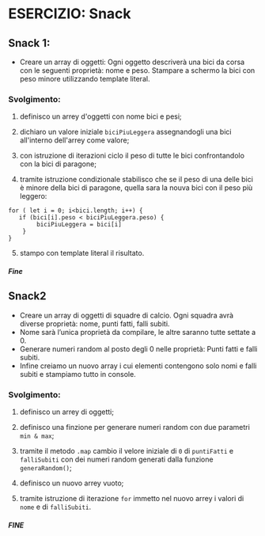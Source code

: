 # ESERCIZIO: Snack

## Snack 1:
- Creare un array di oggetti:
Ogni oggetto descriverà una bici da corsa con le seguenti proprietà: nome e peso.
Stampare a schermo la bici con peso minore utilizzando template literal.

### Svolgimento:
1. definisco un arrey d'oggetti con nome bici e pesi;

2. dichiaro un valore iniziale `biciPiuLeggera` assegnandogli una bici all'interno dell'arrey come valore;

3. con istruzione di iterazioni ciclo il peso di tutte le bici confrontandolo con la bici di paragone;

4. tramite istruzione condizionale stabilisco che se il peso di una delle bici è minore della bici di paragone, quella sara la nouva bici con il peso più leggero:
```
for ( let i = 0; i<bici.length; i++) {
   if (bici[i].peso < biciPiuLeggera.peso) {
        biciPiuLeggera = bici[i]
    } 
}
```

5. stampo con template literal il risultato.

##### Fine


## Snack2
- Creare un array di oggetti di squadre di calcio. Ogni squadra avrà diverse proprietà: nome, punti fatti, falli subiti.
- Nome sarà l’unica proprietà da compilare, le altre saranno tutte settate a 0.
- Generare numeri random al posto degli 0 nelle proprietà:
Punti fatti e falli subiti.
- Infine  creiamo un nuovo array i cui elementi contengono solo nomi e falli subiti e stampiamo tutto in console.

### Svolgimento:
1. definisco un arrey di oggetti;

2. definisco una finzione per generare numeri random con due parametri `min & max`;

3. tramite il metodo `.map` cambio il velore iniziale di `0` di `puntiFatti` e `falliSubiti` con dei numeri random generati dalla funzione `generaRandom()`;

4. definisco un nuovo arrey vuoto;

5. tramite istruzione di iterazione `for` immetto nel nuovo arrey i valori di `nome` e di `falliSubiti`.

##### FINE